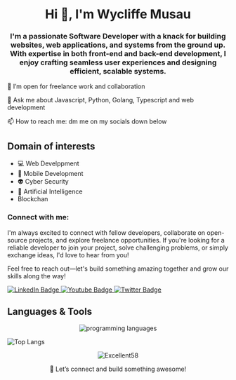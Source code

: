 <h1 align="center">Hi 👋, I'm Wycliffe Musau</h1>
<h3 align="center">I'm a passionate Software Developer with a knack for building websites, web applications, and systems from the ground up. With expertise in both front-end and back-end development, I enjoy crafting seamless user experiences and designing efficient, scalable systems.
</h3>

<p>🔭 I’m open for freelance work and collaboration</p>
<p>💬 Ask me about Javascript, Python, Golang, Typescript and web development</p>
<p>📫 How to reach me: dm me on my socials down below</p>
    
<h2>Domain of interests</h2>
    
- 💻 Web Develppment
- 📱 Mobile Development
- 👽 Cyber Security
- 🦾 Artificial Intelligence
- Blockchan

<h3 align="left">Connect with me:</h3>
<p>I'm always excited to connect with fellow developers, collaborate on open-source projects, and explore freelance opportunities. If you're looking for a reliable developer to join your project, solve challenging problems, or simply exchange ideas, I'd love to hear from you!

Feel free to reach out—let's build something amazing together and grow our skills along the way!</p>
<div id="badges">
  <a href="your-linkedin-URL">
    <img src="https://img.shields.io/badge/LinkedIn-blue?style=for-the-badge&logo=linkedin&logoColor=white" alt="LinkedIn Badge"/>
  </a>
  <a href="your-youtube-URL">
    <img src="https://img.shields.io/badge/YouTube-red?style=for-the-badge&logo=youtube&logoColor=white" alt="Youtube Badge"/>
  </a>
  <a href="your-twitter-URL">
    <img src="https://img.shields.io/badge/Twitter-blue?style=for-the-badge&logo=twitter&logoColor=white" alt="Twitter Badge"/>
  </a>
</div>
  
<h2>Languages & Tools</h2>
<p align="center">
  <img src="https://skillicons.dev/icons?i=html,css,js,ts,py,go,react,nextjs,tailwind,django,flask,mysql,postgres,sqlite,mongodb,redis,vscode,github,git" alt="programming languages" align="center"/>
</p> 

![Top Langs](https://github-readme-stats.vercel.app/api/top-langs/?username=Excellent58&size_weight=0.5&count_weight=0.5)

<p align="center"> <img src="https://github-readme-stats.vercel.app/api?username=Excellent58&show_icons=true&theme=react" alt="Excellent58" />
    

<p align="center">🚀 Let’s connect and build something awesome!

</p>
<!--
**Excellent58/Excellent58** is a ✨ _special_ ✨ repository because its `README.md` (this file) appears on your GitHub profile.

Here are some ideas to get you started:

- 🔭 I’m currently working on ...
- 🌱 I’m currently learning ...
- 👯 I’m looking to collaborate on ...
- 🤔 I’m looking for help with ...
- 💬 Ask me about ...
- 📫 How to reach me: ...
- 😄 Pronouns: ...
- ⚡ Fun fact: ...
-->
